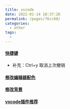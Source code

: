 ```yaml
---
title: vscode
date: 2022-01-14 10:37:26
permalink: /pages/76cc68/
categories:
  - other
tags:
  - 
---
```


#### [快捷键](https://www.cnblogs.com/schut/p/10461840.html)
- 补充：Ctrl+y 取消上次撤销
#### [修改编辑器配色](https://geek-docs.com/vscode/vscode-tutorials/vscode-modify-editor-color-matching.html)
#### [修改背景](https://zhuanlan.zhihu.com/p/364879728)
#### [vscode插件推荐](https://github.com/varHarrie/varharrie.github.io/issues/10)
